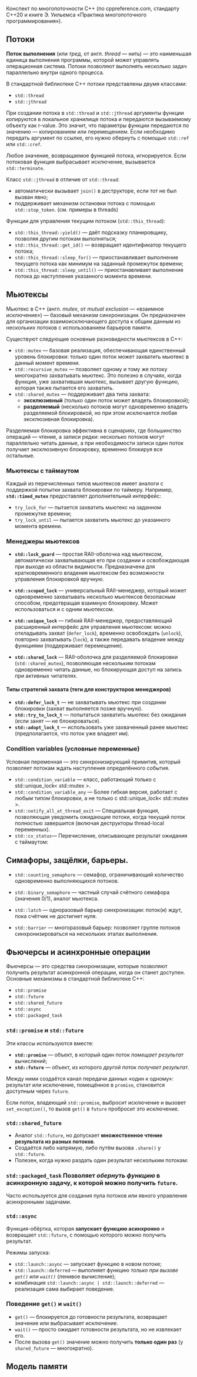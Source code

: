 Конспект по многопоточности C++ (по cppreference.com, стандарту C++20 и книге Э. Уильемса «Практика многопоточного программирования»).

## Потоки

**Поток выполнения** (или *тред*, от англ. *thread* — нить) — это наименьшая единица выполнения программы, которой может управлять операционная система. Потоки позволяют выполнять несколько задач параллельно внутри одного процесса.

В стандартной библиотеке C++ потоки представлены двумя классами:

* `std::thread`
* `std::jthread`

При создании потока в `std::thread` и `std::jthread` аргументы функции копируются в локальное хранилище потока и передаются вызываемому объекту как r-value. Это значит, что параметры функции передаются по значению — копированием или перемещением.
Если необходимо передать аргумент по ссылке, его нужно обернуть с помощью `std::ref` или `std::cref`.

Любое значение, возвращаемое функцией потока, игнорируется. Если потоковая функция выбрасывает исключение, вызывается `std::terminate`.

Класс `std::jthread` в отличие от `std::thread`:

* автоматически вызывает `join()` в деструкторе, если тот не был вызван явно;
* поддерживает механизм остановки потока с помощью `std::stop_token`. (см. примеры в threads)

Функции для управления текущим потоком (`std::this_thread`):

* `std::this_thread::yield()` — даёт подсказку планировщику, позволяя другим потокам выполняться;
* `std::this_thread::get_id()` — возвращает идентификатор текущего потока;
* `std::this_thread::sleep_for()` — приостанавливает выполнение текущего потока как минимум на заданный промежуток времени;
* `std::this_thread::sleep_until()` — приостанавливает выполнение потока до наступления указанного момента времени.

## Мьютексы

Мьютекс в C++ (англ. *mutex*, от *mutual exclusion* — «взаимное исключение») — базовый механизм синхронизации. Он предназначен для организации взаимоисключающего доступа к общим данным из нескольких потоков с использованием барьеров памяти.

Существуют следующие основные разновидности мьютексов в C++:

- `std::mutex` — базовая реализация, обеспечивающая единственный уровень блокировки: только один поток может захватить мьютекс в данный момент времени.
- `std::recursive_mutex` — позволяет одному и тому же потоку многократно захватывать мьютекс. Это полезно в случаях, когда функция, уже захватившая мьютекс, вызывает другую функцию, которая также пытается его захватить.
- `std::shared_mutex` — поддерживает два типа захвата:  
  - **эксклюзивный** (только один поток может владеть блокировкой);  
  - **разделяемый** (несколько потоков могут одновременно владеть разделяемой блокировкой, но при этом исключается любая эксклюзивная блокировка).  

Разделяемая блокировка эффективна в сценариях, где большинство операций — чтение, а записи редки: несколько потоков могут параллельно читать данные, а при необходимости записи один поток получает эксклюзивную блокировку, временно блокируя все остальные.

### Мьютексы с таймаутом

Каждый из перечисленных типов мьютексов имеет аналоги с поддержкой попытки захвата блокировки по таймеру. Например, **`std::timed_mutex`** предоставляет дополнительный интерфейс:
- `try_lock_for` — пытается захватить мьютекс на заданном промежутке времени;
- `try_lock_until` — пытается захватить мьютекс до указанного момента времени.

### Менеджеры мьютексов

* **`std::lock_guard`** — простая RAII-оболочка над мьютексом, автоматически захватывающая его при создании и освобождающая при выходе из области видимости. Предназначена для кратковременного владения мьютексом без возможности управления блокировкой вручную.

* **`std::scoped_lock`** — универсальный RAII-менеджер, который может одновременно захватывать несколько мьютексов безопасным способом, предотвращая взаимную блокировку. Может использоваться и с одним мьютексом.

* **`std::unique_lock`** — гибкий RAII-менеджер, предоставляющий расширенный интерфейс для управления мьютексом: можно откладывать захват (`defer_lock`), временно освобождать (`unlock`), повторно захватывать (`lock`), а также передавать владение между функциями (поддерживает перемещение).

* **`std::shared_lock`** — RAII-оболочка для разделяемой блокировки (`std::shared_mutex`), позволяющая нескольким потокам одновременно читать данные, но блокирующая доступ на запись при активных читателях.

#### Типы стратегий захвата (теги для конструкторов менеджеров)

* **`std::defer_lock_t`** — не захватывать мьютекс при создании блокировки (захват выполняется позже вручную).
* **`std::try_to_lock_t`** — попытаться захватить мьютекс без ожидания (если занят — не блокироваться).
* **`std::adopt_lock_t`** — использовать уже захваченный ранее мьютекс (предполагается, что поток уже владеет им).

### Condition variables (условные переменные)

Условная переменная — это синхронизирующий примитив, который позволяет потокам ждать наступления определённого события.

- `std::condition_variable` — класс, работающий только с std::unique_lock< std::mutex >.
- `std::condition_variable_any` — Более гибкая версия, работает с любым типом блокировки, а не только с std::unique_lock< std::mutex >.
- `std::notify_all_at_thread_exit` — Специальная функция, позволяющая уведомить ожидающие потоки,
когда текущий поток полностью завершится (включая деструкторы thread-local переменных).
- `std::cv_status`— Перечисление, описывающее результат ожидания с таймаутом:

## Симафоры, защёлки, барьеры.
- `std::counting_semaphore` — семафор, ограничивающий количество одновременно выполняющихся потоков.

- `std::binary_semaphore` — частный случай счётного семафора (значения 0/1), аналог мьютекса.

- `std::latch` — одноразовый барьер синхронизации: поток(и) ждут, пока счётчик не достигнет нуля.

- `std::barrier` — многоразовый барьер: позволяет группе потоков синхронизироваться на нескольких этапах выполнения.

## Фьючерсы и асинхронные операции

Фьючерсы — это средства синхронизации, которые позволяют получить результат асинхронной операции, когда он станет доступен.
Основные механизмы в стандартной библиотеке C++:

* `std::promise`
* `std::future`
* `std::shared_future`
* `std::async`
* `std::packaged_task`

### `std::promise` и `std::future`

Эти классы используются вместе:

* **`std::promise`** — объект, в который один поток *помещает результат* вычислений;
* **`std::future`** — объект, из которого *другой поток получает результат*.

Между ними создаётся канал передачи данных «один к одному»: результат или исключение, помещённое в `promise`, становится доступным через `future`.

Если поток, владеющий `std::promise`, выбросит исключение и вызовет `set_exception()`, то вызов `get()` в `future` пробросит это исключение.

### `std::shared_future`

* Аналог `std::future`, но допускает **множественное чтение результата из разных потоков**.
* Создаётся либо напрямую, либо путём вызова `.share()` у `std::future`.
* Полезен, когда нужно раздать один результат нескольким потокам:

### `std::packaged_task` Позволяет *обернуть функцию* в асинхронную задачу, к которой можно получить `future`.
Часто используется для создания пула потоков или явного управления асинхронными задачами.

### `std::async`

Функция-обёртка, которая **запускает функцию асинхронно** и возвращает `std::future`, с помощью которого можно получить результат.

Режимы запуска:

* `std::launch::async` — запускает функцию в новом потоке;
* `std::launch::deferred` — выполняет функцию *только при вызове `get()` или `wait()`* (ленивое вычисление);
* комбинация `std::launch::async | std::launch::deferred` — реализация сама выбирает поведение.

### Поведение `get()` и `wait()`

* `get()` — блокируется до готовности результата, возвращает значение или выбрасывает исключение.
* `wait()` — просто ожидает готовности результата, но не извлекает его.
* После вызова `get()` значение можно получить **только один раз** (у `shared_future` — многократно).

## Модель памяти

